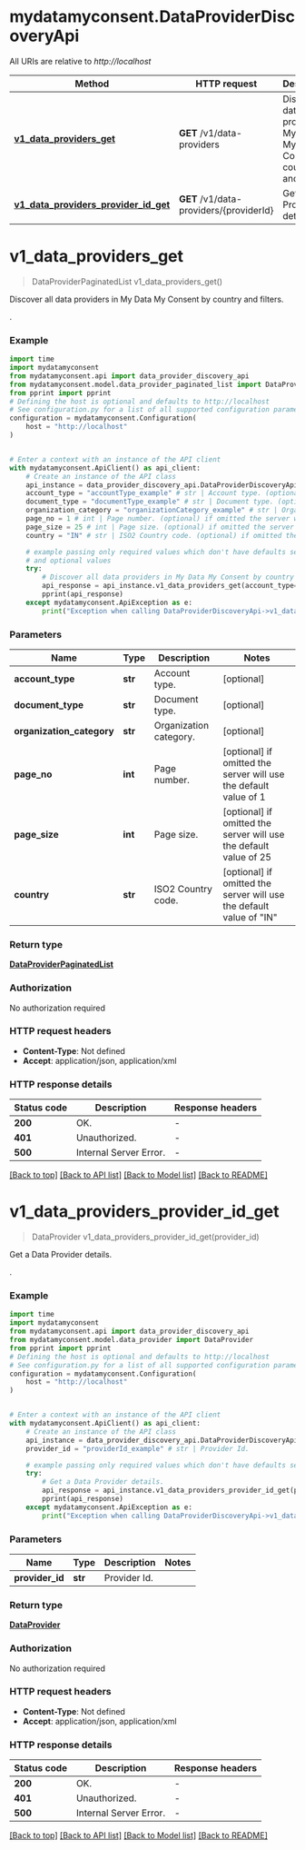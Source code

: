 # mydatamyconsent.DataProviderDiscoveryApi

All URIs are relative to *http://localhost*

Method | HTTP request | Description
------------- | ------------- | -------------
[**v1_data_providers_get**](DataProviderDiscoveryApi.md#v1_data_providers_get) | **GET** /v1/data-providers | Discover all data providers in My Data My Consent by country and filters.
[**v1_data_providers_provider_id_get**](DataProviderDiscoveryApi.md#v1_data_providers_provider_id_get) | **GET** /v1/data-providers/{providerId} | Get a Data Provider details.


# **v1_data_providers_get**
> DataProviderPaginatedList v1_data_providers_get()

Discover all data providers in My Data My Consent by country and filters.

.

### Example


```python
import time
import mydatamyconsent
from mydatamyconsent.api import data_provider_discovery_api
from mydatamyconsent.model.data_provider_paginated_list import DataProviderPaginatedList
from pprint import pprint
# Defining the host is optional and defaults to http://localhost
# See configuration.py for a list of all supported configuration parameters.
configuration = mydatamyconsent.Configuration(
    host = "http://localhost"
)


# Enter a context with an instance of the API client
with mydatamyconsent.ApiClient() as api_client:
    # Create an instance of the API class
    api_instance = data_provider_discovery_api.DataProviderDiscoveryApi(api_client)
    account_type = "accountType_example" # str | Account type. (optional)
    document_type = "documentType_example" # str | Document type. (optional)
    organization_category = "organizationCategory_example" # str | Organization category. (optional)
    page_no = 1 # int | Page number. (optional) if omitted the server will use the default value of 1
    page_size = 25 # int | Page size. (optional) if omitted the server will use the default value of 25
    country = "IN" # str | ISO2 Country code. (optional) if omitted the server will use the default value of "IN"

    # example passing only required values which don't have defaults set
    # and optional values
    try:
        # Discover all data providers in My Data My Consent by country and filters.
        api_response = api_instance.v1_data_providers_get(account_type=account_type, document_type=document_type, organization_category=organization_category, page_no=page_no, page_size=page_size, country=country)
        pprint(api_response)
    except mydatamyconsent.ApiException as e:
        print("Exception when calling DataProviderDiscoveryApi->v1_data_providers_get: %s\n" % e)
```


### Parameters

Name | Type | Description  | Notes
------------- | ------------- | ------------- | -------------
 **account_type** | **str**| Account type. | [optional]
 **document_type** | **str**| Document type. | [optional]
 **organization_category** | **str**| Organization category. | [optional]
 **page_no** | **int**| Page number. | [optional] if omitted the server will use the default value of 1
 **page_size** | **int**| Page size. | [optional] if omitted the server will use the default value of 25
 **country** | **str**| ISO2 Country code. | [optional] if omitted the server will use the default value of "IN"

### Return type

[**DataProviderPaginatedList**](DataProviderPaginatedList.md)

### Authorization

No authorization required

### HTTP request headers

 - **Content-Type**: Not defined
 - **Accept**: application/json, application/xml


### HTTP response details

| Status code | Description | Response headers |
|-------------|-------------|------------------|
**200** | OK. |  -  |
**401** | Unauthorized. |  -  |
**500** | Internal Server Error. |  -  |

[[Back to top]](#) [[Back to API list]](../README.md#documentation-for-api-endpoints) [[Back to Model list]](../README.md#documentation-for-models) [[Back to README]](../README.md)

# **v1_data_providers_provider_id_get**
> DataProvider v1_data_providers_provider_id_get(provider_id)

Get a Data Provider details.

.

### Example


```python
import time
import mydatamyconsent
from mydatamyconsent.api import data_provider_discovery_api
from mydatamyconsent.model.data_provider import DataProvider
from pprint import pprint
# Defining the host is optional and defaults to http://localhost
# See configuration.py for a list of all supported configuration parameters.
configuration = mydatamyconsent.Configuration(
    host = "http://localhost"
)


# Enter a context with an instance of the API client
with mydatamyconsent.ApiClient() as api_client:
    # Create an instance of the API class
    api_instance = data_provider_discovery_api.DataProviderDiscoveryApi(api_client)
    provider_id = "providerId_example" # str | Provider Id.

    # example passing only required values which don't have defaults set
    try:
        # Get a Data Provider details.
        api_response = api_instance.v1_data_providers_provider_id_get(provider_id)
        pprint(api_response)
    except mydatamyconsent.ApiException as e:
        print("Exception when calling DataProviderDiscoveryApi->v1_data_providers_provider_id_get: %s\n" % e)
```


### Parameters

Name | Type | Description  | Notes
------------- | ------------- | ------------- | -------------
 **provider_id** | **str**| Provider Id. |

### Return type

[**DataProvider**](DataProvider.md)

### Authorization

No authorization required

### HTTP request headers

 - **Content-Type**: Not defined
 - **Accept**: application/json, application/xml


### HTTP response details

| Status code | Description | Response headers |
|-------------|-------------|------------------|
**200** | OK. |  -  |
**401** | Unauthorized. |  -  |
**500** | Internal Server Error. |  -  |

[[Back to top]](#) [[Back to API list]](../README.md#documentation-for-api-endpoints) [[Back to Model list]](../README.md#documentation-for-models) [[Back to README]](../README.md)

